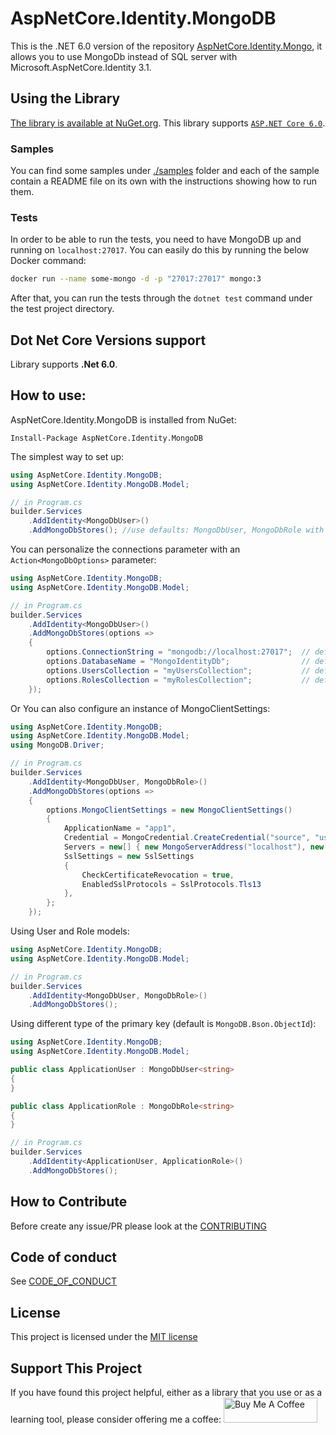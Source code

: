 # AspNetCore.Identity.MongoDB
This is the .NET 6.0 version of the repository [AspNetCore.Identity.Mongo](https://github.com/matteofabbri/AspNetCore.Identity.Mongo), it allows you to use MongoDb instead of SQL server with Microsoft.AspNetCore.Identity 3.1.

## Using the Library

[The library is available at NuGet.org](https://www.nuget.org/packages/AspNetCore.Identity.MongoDB). This library supports [`ASP.NET Core 6.0`](https://docs.microsoft.com/it-it/aspnet/core/introduction-to-aspnet-core?view=aspnetcore-6.0).

### Samples

You can find some samples under [./samples](./samples) folder and each of the sample contain a README file on its own with the instructions showing how to run them.

### Tests

In order to be able to run the tests, you need to have MongoDB up and running on `localhost:27017`. You can easily do this by running the below Docker command:

```bash
docker run --name some-mongo -d -p "27017:27017" mongo:3
```

After that, you can run the tests through the `dotnet test` command under the test project directory.

## Dot Net Core Versions support

Library supports **.Net 6.0**.

## How to use:
AspNetCore.Identity.MongoDB is installed from NuGet:
```
Install-Package AspNetCore.Identity.MongoDB
```
The simplest way to set up:
```csharp
using AspNetCore.Identity.MongoDB;
using AspNetCore.Identity.MongoDB.Model;

// in Program.cs 
builder.Services
    .AddIdentity<MongoDbUser>()
    .AddMongoDbStores(); //use defaults: MongoDbUser, MongoDbRole with primary key of type MongoDB.Bson.ObjectId
```

You can personalize the connections parameter with an `Action<MongoDbOptions>` parameter:
```csharp
using AspNetCore.Identity.MongoDB;
using AspNetCore.Identity.MongoDB.Model;

// in Program.cs 
builder.Services
    .AddIdentity<MongoDbUser>()
    .AddMongoDbStores(options =>
    {
        options.ConnectionString = "mongodb://localhost:27017";  // default "mongodb://localhost/default"
        options.DatabaseName = "MongoIdentityDb";                // default "identityDB"
        options.UsersCollection = "myUsersCollection";           // default "identity.users"
        options.RolesCollection = "myRolesCollection";           // default "identity.roles"
    });
```
Or You can also configure an instance of MongoClientSettings:
```csharp
using AspNetCore.Identity.MongoDB;
using AspNetCore.Identity.MongoDB.Model;
using MongoDB.Driver;

// in Program.cs 
builder.Services
    .AddIdentity<MongoDbUser, MongoDbRole>()
    .AddMongoDbStores(options =>
    {
        options.MongoClientSettings = new MongoClientSettings()
        {
            ApplicationName = "app1",
            Credential = MongoCredential.CreateCredential("source", "username", "password"),
            Servers = new[] { new MongoServerAddress("localhost"), new MongoServerAddress("127.0.0.1", 27017) },
            SslSettings = new SslSettings
            {
                CheckCertificateRevocation = true,
                EnabledSslProtocols = SslProtocols.Tls13
            },
        };
    });
```

Using User and Role models:
```csharp
using AspNetCore.Identity.MongoDB;
using AspNetCore.Identity.MongoDB.Model;

// in Program.cs 
builder.Services
    .AddIdentity<MongoDbUser, MongoDbRole>()
    .AddMongoDbStores();
```

Using different type of the primary key (default is `MongoDB.Bson.ObjectId`):
```csharp
using AspNetCore.Identity.MongoDB;
using AspNetCore.Identity.MongoDB.Model;

public class ApplicationUser : MongoDbUser<string>
{
}

public class ApplicationRole : MongoDbRole<string>
{
}

// in Program.cs 
builder.Services
    .AddIdentity<ApplicationUser, ApplicationRole>()
    .AddMongoDbStores();
```

## How to Contribute
Before create any issue/PR please look at the [CONTRIBUTING](./CONTRIBUTING.md)

## Code of conduct
See [CODE_OF_CONDUCT](./CODE_OF_CONDUCT.md)

## License
This project is licensed under the [MIT license](./blob/master/LICENSE.txt)

## Support This Project
If you have found this project helpful, either as a library that you use or as a learning tool, please consider offering me a coffee: <a href="https://www.buymeacoffee.com/spin973" target="_blank"><img height="40px" src="https://cdn.buymeacoffee.com/buttons/default-orange.png" alt="Buy Me A Coffee" style="max-height: 51px;width: 150px !important;" ></a>

